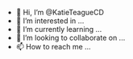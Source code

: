 - 👋 Hi, I’m @KatieTeagueCD
- 👀 I’m interested in ...
- 🌱 I’m currently learning ...
- 💞️ I’m looking to collaborate on ...
- 📫 How to reach me ...

<!---
KatieTeagueCD/KatieTeagueCD is a ✨ special ✨ repository because its `README.md` (this file) appears on your GitHub profile.
You can click the Preview link to take a look at your changes.
--->

